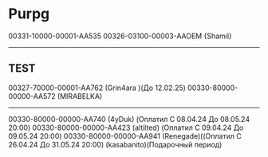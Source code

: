 # Purpg
00331-10000-00001-AA535
00326-03100-00003-AAOEM {Shamil}

-------
TEST
-------
00327-70000-00001-AA762 (Grin4ara )(До 12.02.25)
00330-80000-00000-AA572 (MIRABELKA)


-------
00330-80000-00000-AA740 (4yDuk) (Оплатил C 08.04.24 До 08.05.24  20:00) 
00330-80000-00000-AA423 (altilted) (Оплатил C 09.04.24 До 09.05.24  20:00) 
00330-80000-00000-AA941 (Renegade)((Оплатил C 26.04.24 До 31.05.24  20:00) 
(kasabanito)(Подарочный период) 

